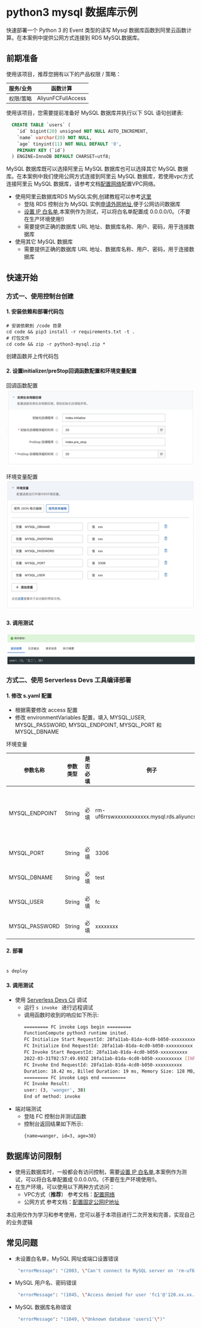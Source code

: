 # python3 mysql 数据库示例

快速部署一个 Python 3 的 Event 类型的读写 Mysql 数据库函数到阿里云函数计算。在本案例中提供公网方式连接到 RDS MySQL数据库。

## 前期准备
使用该项目，推荐您拥有以下的产品权限 / 策略：

| 服务/业务 | 函数计算 |     
| --- |  --- |   
| 权限/策略 | AliyunFCFullAccess |

使用该项目，您需要提前准备好 MySQL 数据库并执行以下 SQL 语句创建表:
  ```sql
    CREATE TABLE `users` (
      `id` bigint(20) unsigned NOT NULL AUTO_INCREMENT,
      `name` varchar(20) NOT NULL,
      `age` tinyint(11) NOT NULL DEFAULT '0',
      PRIMARY KEY (`id`)
    ) ENGINE=InnoDB DEFAULT CHARSET=utf8;
  ```
 MySQL 数据库既可以选择阿里云 MySQL 数据库也可以选择其它 MySQL 数据库。在本案例中我们使用公网方式连接到阿里云 MySQL 数据库，若使用vpc方式连接阿里云 MySQL 数据库，请参考文档[配置网络](https://help.aliyun.com/document_detail/72959.html)配置VPC网络。
- 使用阿里云数据库RDS MySQL实例,创建教程可以参考[这里](https://help.aliyun.com/document_detail/26117.htm?spm=a2c4g.11186623.0.0.12a47634PzmWPx)
  - 登陆 RDS 控制台为 MySQL 实例[申请外网地址](https://help.aliyun.com/document_detail/26128.html),便于公网访问数据库
  - [设置 IP 白名单](https://help.aliyun.com/document_detail/96118.html),本案例作为测试，可以将白名单配置成 0.0.0.0/0。（不要在生产环境使用!)
  - 需要提供正确的数据库 URL 地址、数据库名称、用户、密码，用于连接数据库
- 使用其它 MySQL 数据库
  - 需要提供正确的数据库 URL 地址、数据库名称、用户、密码，用于连接数据库

<codepre id="codepre">

## 快速开始

### 方式一、使用控制台创建

#### 1. 安装依赖和部署代码包

```shell
# 安装依赖到 /code 目录
cd code && pip3 install -r requirements.txt -t .
# 打包文件
cd code && zip -r python3-mysql.zip *
```

创建函数并上传代码包

#### 2. 设置initializer/preStop回调函数配置和环境变量配置

回调函数配置
![img_1.png](assets/20220331110743.jpg)

环境变量配置
![img_2.png](assets/20220331111048.jpg)

#### 3. 调用测试
![img_3.png](assets/20220331111218.jpg)

### 方式二、使用 Serverless Devs 工具编译部署

#### 1. 修改 s.yaml 配置
  - 根据需要修改 access 配置
  - 修改 environmentVariables 配置，填入 MYSQL_USER, MYSQL_PASSWORD, MYSQL_ENDPOINT, MYSQL_PORT 和 MYSQL_DBNAME

环境变量

| 参数名称 | 参数类型 | 是否必填 | 例子 |   参数含义 | 
| --- |  --- |  --- | --- | --- |
| MYSQL_ENDPOINT | String | 必填 | rm-uf6rrswxxxxxxxxxxxx.mysql.rds.aliyuncs.com |   数据库网址，用于连接数据库 |
| MYSQL_PORT | String | 必填 | 3306 |   数据库端口 | 
| MYSQL_DBNAME | String | 必填 | test |   数据库名称 | 
| MYSQL_USER | String | 必填 | fc |   数据库用户名 |  
| MYSQL_PASSWORD | String | 必填 | xxxxxxxx |   数据库密码 |  

#### 2. 部署

```bash

s deploy
```

#### 3. 调用测试
- 使用 [Serverless Devs Cli](https://www.serverless-devs.com/serverless-devs/install) 调试
  - 运行 `s invoke ` 进行远程调试
  - 调用函数时收到的响应如下所示:
    ```bash
    ========= FC invoke Logs begin =========
    FunctionCompute python3 runtime inited.
    FC Initialize Start RequestId: 28fa11ab-81da-4cd0-b050-xxxxxxxxxx
    FC Initialize End RequestId: 28fa11ab-81da-4cd0-b050-xxxxxxxxxx
    FC Invoke Start RequestId: 28fa11ab-81da-4cd0-b050-xxxxxxxxxx
    2022-03-31T02:57:49.693Z 28fa11ab-81da-4cd0-b050-xxxxxxxxxx [INFO] (3, 'wanger', 38)
    FC Invoke End RequestId: 28fa11ab-81da-4cd0-b050-xxxxxxxxxx
    Duration: 18.42 ms, Billed Duration: 19 ms, Memory Size: 128 MB, Max Memory Used: 34.80 MB
    ========= FC invoke Logs end =========
    FC Invoke Result:
    user: (3, 'wanger', 38)
    End of method: invoke
      ```
- 端对端测试
  - 登陆 FC 控制台并测试函数
  - 控制台返回结果如下所示:
    ```bash
    {name=wanger, id=3, age=38}
    ```
## 数据库访问限制
  - 使用云数据库时，一般都会有访问控制，需要[设置 IP 白名单](https://help.aliyun.com/document_detail/96118.html),本案例作为测试，可以将白名单配置成 0.0.0.0/0。（不要在生产环境使用!)。
  - 在生产环境，可以使用以下两种方式访问：
    - VPC方式（**推荐**） 
    参考文档：[配置网络](https://help.aliyun.com/document_detail/72959.html)
    - 公网方式
    参考文档：[配置固定公网IP地址](https://help.aliyun.com/document_detail/410740.html)

本应用仅作为学习和参考使用，您可以基于本项目进行二次开发和完善，实现自己的业务逻辑

## 常见问题
- 未设置白名单，MySQL 网址或端口设置错误
    ```bash
     "errorMessage": "(2003, \"Can't connect to MySQL server on 'rm-uf67i8axxxxxxxxxx.mysql.rds.aliyuncs.com' (timed out)\")",
    ```
- MySQL 用户名、密码错误
    ```bash
     "errorMessage": "(1045, \"Access denied for user 'fc1'@'120.xx.xx.xx' (using password: YES)\")"
    ```
- MySQL 数据库名称错误
    ```bash
     "errorMessage": "(1049, \"Unknown database 'users1'\")"
    ```     